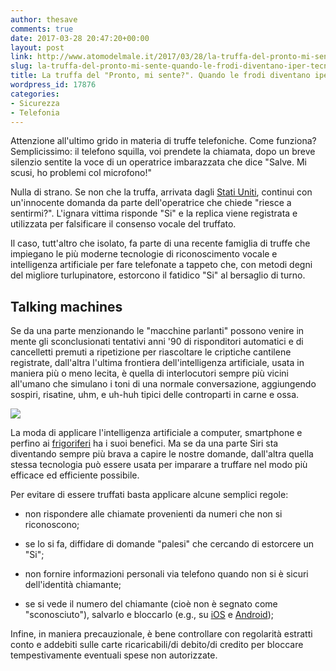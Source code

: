 ```yaml
---
author: thesave
comments: true
date: 2017-03-28 20:47:20+00:00
layout: post
link: http://www.atomodelmale.it/2017/03/28/la-truffa-del-pronto-mi-sente-quando-le-frodi-diventano-iper-tecnologiche/
slug: la-truffa-del-pronto-mi-sente-quando-le-frodi-diventano-iper-tecnologiche
title: La truffa del "Pronto, mi sente?". Quando le frodi diventano iper-tecnologiche
wordpress_id: 17876
categories:
- Sicurezza
- Telefonia
---
```


Attenzione all'ultimo grido in materia di truffe telefoniche. Come funziona? Semplicissimo: il telefono squilla, voi prendete la chiamata, dopo un breve silenzio sentite la voce di un operatrice imbarazzata che dice "Salve. Mi scusi, ho problemi col microfono!"

Nulla di strano. Se non che la truffa, arrivata dagli [Stati Uniti](http://komonews.com/news/consumer/local-man-reports-credit-card-fraud-by-can-you-hear-me-scammers), continui con un'innocente domanda da parte dell'operatrice che chiede "riesce a sentirmi?". L'ignara vittima risponde "Si" e la replica viene registrata e utilizzata per falsificare il consenso vocale del truffato.



Il caso, tutt'altro che isolato, fa parte di una recente famiglia di truffe che impiegano le più moderne tecnologie di riconoscimento vocale e intelligenza artificiale per fare telefonate a tappeto che, con metodi degni del migliore turlupinatore, estorcono il fatidico "Si" al bersaglio di turno.



## Talking machines



Se da una parte menzionando le "macchine parlanti" possono venire in mente gli sconclusionati tentativi anni '90 di risponditori automatici e di cancelletti premuti a ripetizione per riascoltare le criptiche cantilene registrate, dall'altra l'ultima frontiera dell'intelligenza artificiale, usata in maniera più o meno lecita, è quella di interlocutori sempre più vicini all'umano che simulano i toni di una normale conversazione, aggiungendo sospiri, risatine, uhm, e uh-huh tipici delle controparti in carne e ossa.

![](http://www.atomodelmale.it/wp-content/uploads/2017/03/robo-call.jpg)

La moda di applicare l'intelligenza artificiale a computer, smartphone e perfino ai [frigoriferi](https://techcrunch.com/2016/09/02/microsoft-is-putting-cortana-machine-learning-in-a-fridge/) ha i suoi benefici. Ma se da una parte Siri sta diventando sempre più brava a capire le nostre domande, dall'altra quella stessa tecnologia può essere usata per imparare a truffare nel modo più efficace ed efficiente possibile.

Per evitare di essere truffati basta applicare alcune semplici regole:





  * non rispondere alle chiamate provenienti da numeri che non si riconoscono;


  * se lo si fa, diffidare di domande "palesi" che cercando di estorcere un "Si";


  * non fornire informazioni personali via telefono quando non si è sicuri dell'identità chiamante;


  * se si vede il numero del chiamante (cioè non è segnato come "sconosciuto"), salvarlo e bloccarlo (e.g., su [iOS](https://support.apple.com/it-it/HT201229) e [Android](http://www.androidworld.it/2016/09/29/come-bloccare-chiamate-android-429763/));



Infine, in maniera precauzionale, è bene controllare con regolarità estratti conto e addebiti sulle carte ricaricabili/di debito/di credito per bloccare tempestivamente eventuali spese non autorizzate.
